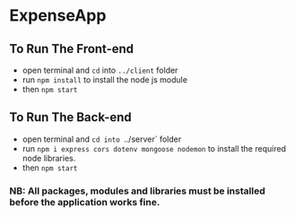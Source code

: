 # ExpenseApp
 
## To Run The Front-end
- open terminal and `cd` into `../client` folder
- run `npm install` to install the node js module
- then `npm start`

## To Run The Back-end
- open terminal and `cd into `../server` folder
- run `npm i express cors dotenv mongoose nodemon` to install the required node libraries.
- then `npm start`

### NB: All packages, modules and libraries must be installed before the application works fine.